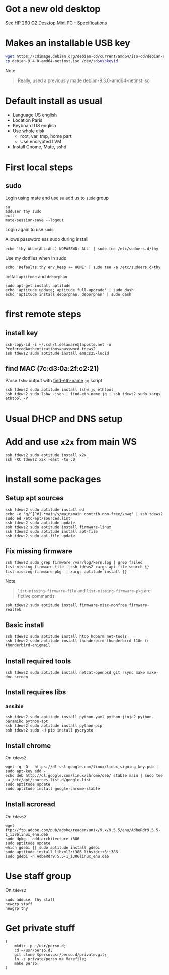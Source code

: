 # Got a new old desktop

See [HP 260 G2 Desktop Mini PC - Specifications][]

[HP 260 G2 Desktop Mini PC - Specifications]:
	https://support.hp.com/th-en/document/c05121551 "support.hp.com"

# Makes an installable USB key

```bash
wget https://cdimage.debian.org/debian-cd/current/amd64/iso-cd/debian-9.4.0-amd64-netinst.iso
cp debian-9.4.0-amd64-netinst.iso /dev/sd$usbkeyid
```

Note:

> Really, used a previously made debian-9.3.0-amd64-netinst.iso

# Default install as usual

- Language US english
- Location Paris
- Keyboard US english
- Use whole disk
  - root, var, tmp, home part
  - Use encrypted LVM
- Install Gnome, Mate, sshd

# First local steps

## sudo

Login using mate and use `su` add us to `sudo` group
```
su
adduser thy sudo
exit
mate-session-save --logout
```

Login again to use `sudo`

Allows passwordless sudo during install
```
echo 'thy ALL=(ALL:ALL) NOPASSWD: ALL' | sudo tee /etc/sudoers.d/thy
```

Use my dotfiles when in sudo
```
echo 'Defaults:thy env_keep += HOME' | sudo tee -a /etc/sudoers.d/thy
```

Install `aptitude` and `deborphan`
```
sudo apt-get install aptitude
echo 'aptitude update; aptitude full-upgrade' | sudo dash
echo 'aptitude install deborphan; deborphan' | sudo dash
```

# first remote steps

## install key
```
ssh-copy-id -i ~/.ssh/t.delamare@laposte.net -o PreferredAuthentications=password tdews2
ssh tdews2 sudo aptitude install emacs25-lucid
```

## find MAC (7c:d3:0a:2f:c2:21)

Parse `lshw` output with [find-eth-name](find-eth-name.jq) `jq`
script


```
ssh tdews2 sudo aptitude install lshw jq ethtool
ssh tdews2 sudo lshw -json | find-eth-name.jq | ssh tdews2 sudo xargs ethtool -P
```
# Usual DHCP and DNS setup

# Add and use `x2x` from main WS

```
ssh tdews2 sudo aptitude install x2x
ssh -XC tdews2 x2x -east -to :0
```

# install some packages

## Setup apt sources

```
ssh tdews2 sudo aptitude install ed
echo -e 'g/^[^#].*main/s/main/main contrib non-free/\nwq' | ssh tdews2 sudo ed /etc/apt/sources.list
ssh tdews2 sudo aptitude update
ssh tdews2 sudo aptitude install firmware-linux
ssh tdews2 sudo aptitude install apt-file
ssh tdews2 sudo apt-file update
```

## Fix missing firmware

```
ssh tdews2 sudo grep firmware /var/log/kern.log | grep failed
list-missing-firmware-file | ssh tdews2 xargs apt-file search {}
list-missing-firmware-pkg  | xargs aptitude install {}
```

Note:

> `list-missing-firmware-file` and `list-missing-firmware-pkg` are fictive commands

```
ssh tdews2 sudo aptitude install firmware-misc-nonfree firmware-realtek
```

## Basic install

```
ssh tdews2 sudo aptitude install htop hdparm net-tools
ssh tdews2 sudo aptitude install thunderbird thunderbird-l10n-fr thunderbird-enigmail
```

## Install required tools

```
ssh tdews2 sudo aptitude install netcat-openbsd git rsync make make-doc screen
```

## Install requires libs

### ansible

```
ssh tdews2 sudo aptitude install python-yaml python-jinja2 python-paramiko python-apt
ssh tdews2 sudo aptitude install python-pip
ssh tdews2 sudo -H pip install pycrypto
```

## Install chrome

On `tdews2`
```
wget -q -O - https://dl-ssl.google.com/linux/linux_signing_key.pub | sudo apt-key add -
echo deb http://dl.google.com/linux/chrome/deb/ stable main | sudo tee -a /etc/apt/sources.list.d/google.list
sudo aptitude update
sudo aptitude install google-chrome-stable
```

## Install acroread

On `tdews2`
```
wget ftp://ftp.adobe.com/pub/adobe/reader/unix/9.x/9.5.5/enu/AdbeRdr9.5.5-1_i386linux_enu.deb
sudo dpkg --add-architecture i386
sudo aptitude update
which gdebi || sudo aptitude install gdebi
sudo aptitude install libxml2:i386 libstdc++6:i386
sudo gdebi -n AdbeRdr9.5.5-1_i386linux_enu.deb
```

# Use staff group

On `tdews2`
```
sudo adduser thy staff
newgrp staff
newgrp thy
```

# Get private stuff

```
(
	mkdir -p ~/usr/perso.d;
	cd ~/usr/perso.d;
	git clone $perso:usr/perso.d/private.git;
	ln -s private/perso.mk Makefile;
	make perso;
)
```

